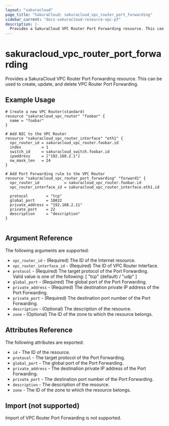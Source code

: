 ```yaml
---
layout: "sakuracloud"
page_title: "SakuraCloud: sakuracloud_vpc_router_port_forwarding"
sidebar_current: "docs-sakuracloud-resource-vpc-pf"
description: |-
  Provides a SakuraCloud VPC Router Port Forwarding resource. This can be used to create, update, and delete VPC Router Port Forwarding.
---
```


# sakuracloud\_vpc\_router\_port_forwarding

Provides a SakuraCloud VPC Router Port Forwarding resource. This can be used to create, update, and delete VPC Router Port Forwarding.

## Example Usage

```hcl
# Create a new VPC Router(standard)
resource "sakuracloud_vpc_router" "foobar" {
  name = "foobar"
}

# Add NIC to the VPC Router
resource "sakuracloud_vpc_router_interface" "eth1" {
  vpc_router_id = sakuracloud_vpc_router.foobar.id
  index         = 1
  switch_id     = sakuracloud_switch.foobar.id
  ipaddress     = ["192.168.2.1"]
  nw_mask_len   = 24
}

# Add Port Forwarding rule to the VPC Router
resource "sakuracloud_vpc_router_port_forwarding" "forward1" {
  vpc_router_id           = sakuracloud_vpc_router.foobar.id
  vpc_router_interface_id = sakuracloud_vpc_router_interface.eth1.id

  protocol        = "tcp"
  global_port     = 10022
  private_address = "192.168.2.11"
  private_port    = 22
  description     = "description"
}


```

## Argument Reference

The following arguments are supported:

* `vpc_router_id` - (Required) The ID of the Internet resource.
* `vpc_router_interface_id` - (Required) The ID of VPC Router Interface.
* `protocol` - (Required) The target protocol of the Port Forwarding.  
Valid value is one of the following: [ "tcp" (default) / "udp" ]
* `global_port` - (Required) The global port of the Port Forwarding.
* `private_address` - (Required) The destination private IP address of the Port Forwarding.
* `private_port` - (Required) The destination port number of the Port Forwarding.
* `description` - (Optional) The description of the resource.
* `zone` - (Optional) The ID of the zone to which the resource belongs.

## Attributes Reference

The following attributes are exported:

* `id` - The ID of the resource.
* `protocol` - The target protocol of the Port Forwarding.  
* `global_port` - The global port of the Port Forwarding.
* `private_address` - The destination private IP address of the Port Forwarding.
* `private_port` - The destination port number of the Port Forwarding.
* `description` - The description of the resource.
* `zone` - The ID of the zone to which the resource belongs.

## Import (not supported)

Import of VPC Router Port Forwarding is not supported.
